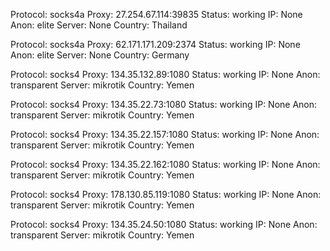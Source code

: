 Protocol: socks4a
Proxy: 27.254.67.114:39835
Status: working
IP: None
Anon: elite
Server: None
Country: Thailand

Protocol: socks4a
Proxy: 62.171.171.209:2374
Status: working
IP: None
Anon: elite
Server: None
Country: Germany

Protocol: socks4
Proxy: 134.35.132.89:1080
Status: working
IP: None
Anon: transparent
Server: mikrotik
Country: Yemen

Protocol: socks4
Proxy: 134.35.22.73:1080
Status: working
IP: None
Anon: transparent
Server: mikrotik
Country: Yemen

Protocol: socks4
Proxy: 134.35.22.157:1080
Status: working
IP: None
Anon: transparent
Server: mikrotik
Country: Yemen

Protocol: socks4
Proxy: 134.35.22.162:1080
Status: working
IP: None
Anon: transparent
Server: mikrotik
Country: Yemen

Protocol: socks4
Proxy: 178.130.85.119:1080
Status: working
IP: None
Anon: transparent
Server: mikrotik
Country: Yemen

Protocol: socks4
Proxy: 134.35.24.50:1080
Status: working
IP: None
Anon: transparent
Server: mikrotik
Country: Yemen

